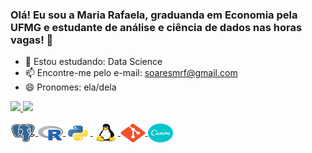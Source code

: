 ### Olá! Eu sou a Maria Rafaela, graduanda em Economia pela UFMG e estudante de análise e ciência de dados nas horas vagas! 👋

- 🌱 Estou estudando: Data Science
- 📫 Encontre-me pelo e-mail: soaresmrf@gmail.com
- 😄 Pronomes: ela/dela

<div align="left">
  <a href="https://github.com/mrfsoares">
  <img height="140em" src="https://github-readme-stats.vercel.app/api?username=mrfsoares&show_icons=true&theme=dracula&include_all_commits=true&count_private=true"/>
  <img height="140em" src="https://github-readme-stats.vercel.app/api/top-langs/?username=mrfsoares&layout=compact&langs_count=7&theme=dracula"/>
</div>
</div>
<div style="display: inline_block"><br>
  <img align="center" alt="Rafa-React" height="30" width="40" src="https://raw.githubusercontent.com/devicons/devicon/master/icons/postgresql/postgresql-original.svg">
  <img align="center" alt="Rafa-CSS" height="30" width="40" src="https://raw.githubusercontent.com/devicons/devicon/master/icons/r/r-original.svg">
  <img align="center" alt="Rafa-Python" height="30" width="40" src="https://raw.githubusercontent.com/devicons/devicon/master/icons/python/python-original.svg">
  <img align="center" alt="Rafa-Csharp" height="30" width="40" src="https://raw.githubusercontent.com/devicons/devicon/master/icons/linux/linux-original.svg">
  <img align="center" alt="Rafa-Csharp" height="30" width="40" src="https://raw.githubusercontent.com/devicons/devicon/master/icons/git/git-original.svg">
  <img align="center" alt="Rafa-Csharp" height="30" width="40" src="https://raw.githubusercontent.com/devicons/devicon/master/icons/canva/canva-original.svg">
</div>
